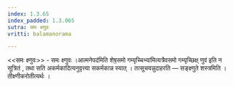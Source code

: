 ```yaml
---
index: 1.3.65
index_padded: 1.3.065
sutra: समः क्ष्णुवः
vritti: balamanorama

---
```

<<समः क्ष्णुवः>> - समः क्ष्णुवः ।आत्मनेपद॑मिति शेष॒समो गम्यृच्चिभ्या॑मित्यत्रैवसमो गम्यृच्छिक्ष् णुव॑ इति न सूत्रितं , तथा सति अकर्मकादित्यनुवृत्त्या सकर्मकान्न स्यात् । तत्सूचयन्नुदाहरति —  सङ्क्ष्णुते शस्त्रमिति । तीक्ष्णीकरोतीत्यर्थः । 